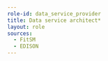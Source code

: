 ```yaml
---
role-id: data_service_provider
title: Data service architect*
layout: role
sources: 
  - FitSM
  - EDISON
---
```

